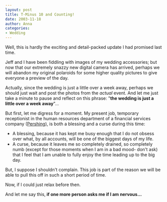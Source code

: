 ```yaml
---
layout: post
title: T-Minus 10 and Counting!
date: 2003-11-18
author: Anna
categories:
- Wedding
---
```


<p>Well, this is hardly the exciting and detail-packed update I had
promised last time.</p>
<p>Jeff and I have been fiddling with images of my wedding accessories;
but now that our extremely snazzy new digital camera has arrived,
perhaps we will abandon my original polaroids for some higher quality
pictures to give everyone a preview of the day.</p>
<p>Actually, since the wedding is just a little over a week away,
perhaps we should just wait and post the photos from the <i>actual</i>
event. And let me just take a minute to pause and reflect on this
phrase: "<b>the wedding is just a little over a week away</b>"...</p>
<p>But first, let me digress for a moment. My present job, temporary
receptionist in the human resources department of a financial services
company (<a href="http://www.pershing.com">Pershing</a>), is both a
blessing and a curse during this time:</p>
<ul>
	<li>A blessing, because it has kept me busy enough that I do not
	obsess over what, by all accounts, will be one of the biggest days
	of my life.</li>
	<li>A curse, because it leaves me so completely drained, so
	completely numb (except for those moments when I am in a bad mood-
	don't ask) that I feel that I am unable to fully enjoy the time
	leading up to the big day.</li>
</ul>
<p>But, I suppose I shouldn't complain. This job is part of the reason
we will be able to pull this off in such a short period of time.</p>
<p>Now, if I could just relax before then.</p>
<p>And let me say this,<b> if one more person asks me if I am
nervous...</b></p>